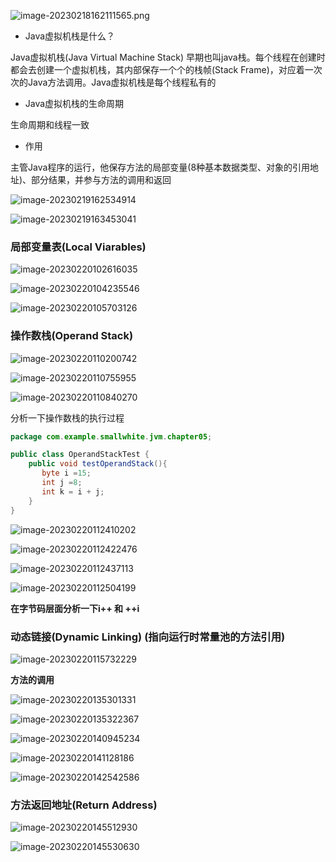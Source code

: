 ![image-20230218162111565.png](https://p6-juejin.byteimg.com/tos-cn-i-k3u1fbpfcp/29a5b48a80cb40be82202c9c350ca3fb~tplv-k3u1fbpfcp-zoom-in-crop-mark:4536:0:0:0.awebp?)

- Java虚拟机栈是什么？

Java虚拟机栈(Java Virtual Machine Stack) 早期也叫java栈。每个线程在创建时都会去创建一个虚拟机栈，其内部保存一个个的栈帧(Stack Frame)，对应着一次次的Java方法调用。Java虚拟机栈是每个线程私有的

- Java虚拟机栈的生命周期

生命周期和线程一致

- 作用

主管Java程序的运行，他保存方法的局部变量(8种基本数据类型、对象的引用地址)、部分结果，并参与方法的调用和返回



![image-20230219162534914](../image/虚拟机栈.png)

![image-20230219163453041](../image/image-20230219163453041.png)





### 局部变量表(Local Viarables)

![image-20230220102616035](../image/image-20230220102616035.png)

![image-20230220104235546](../image/image-20230220104235546.png)

![image-20230220105703126](../image/image-20230220105703126.png)





### 操作数栈(Operand Stack)

![image-20230220110200742](../image/image-20230220110200742.png)

![image-20230220110755955](../image/image-20230220110755955.png)

![image-20230220110840270](../image/image-20230220110840270.png)

分析一下操作数栈的执行过程

```java
package com.example.smallwhite.jvm.chapter05;

public class OperandStackTest {
    public void testOperandStack(){
       byte i =15;
       int j =8;
       int k = i + j;
    }
}
```

![image-20230220112410202](../image/image-20230220112410202.png)

![image-20230220112422476](../image/image-20230220112422476.png)

![image-20230220112437113](../image/image-20230220112437113.png)

![image-20230220112504199](../image/image-20230220112504199.png)

**在字节码层面分析一下i++ 和 ++i**









### 动态链接(Dynamic Linking) (指向运行时常量池的方法引用)

![image-20230220115732229](../image/image-20230220115732229.png)



**方法的调用**

![image-20230220135301331](../image/image-20230220135301331.png)

![image-20230220135322367](../image/image-20230220135322367.png)

![image-20230220140945234](../image/image-20230220140945234.png)

![image-20230220141128186](../image/image-20230220141128186.png)

![image-20230220142542586](../image/image-20230220142542586.png)





### 方法返回地址(Return Address)



![image-20230220145512930](../image/image-20230220145512930.png)

![image-20230220145530630](../image/image-20230220145530630.png)

